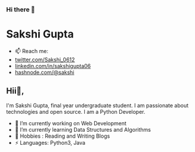 ### Hi there 👋

<!--
**hulongbinb/hulongbinb** is a ✨ _special_ ✨ repository because its `README.md` (this file) appears on your GitHub profile.

Here are some ideas to get you started:

- 🔭 I’m currently working on ...
- 🌱 I’m currently learning ...
- 👯 I’m looking to collaborate on ...
- 🤔 I’m looking for help with ...
- 💬 Ask me about ...
- 📫 How to reach me: ...
- 😄 Pronouns: ...
- ⚡ Fun fact: ...
-->
# Sakshi Gupta
- 📫 Reach me: 
- [twitter.com/Sakshi_0612](https://twitter.com/Sakshi_0612)
- [linkedin.com/in/sakshigupta06](https://www.linkedin.com/in/sakshigupta06/)
- [hashnode.com/@sakshi](https://sakshi.hashnode.dev/)

## Hii👋, 
I'm Sakshi Gupta, final year undergraduate student. I am passionate about technologies and open source. I am a Python Developer.


- 🔭 I’m currently working on Web Development
- 🌱 I’m currently learning Data Structures and Algorithms
- 💬 Hobbies : Reading and Writing Blogs
-  ⚡ Languages: Python3, Java
